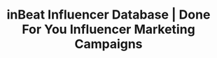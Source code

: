 ---
title: inBeat Influencer Database | Done For You Influencer Marketing Campaigns
description: >-
  Nano, Micro or Macro influencers. You tell us exactly what you want, and we deliver as many
  as you want, key in hand.
slug: done-for-you
layout: done-for-you
hero:
  title: Done For You Influencer<br>Marketing Campaigns
  subtitle: >-
    Complete influencer marketing solution
extras:
  - title: Modular Pricing
    text: Every campaign is different. We make sure to optimize to keep prices as low as they go.
    icon: affordable-pricing
  - title: Cross Platform
    text: We work with influencers from all platforms, so you can reach any audience.
    icon: blazingly-fast
  - title: Detailed Reports
    text: We give you full campaign succes measures and identify top perfoming audiences.
    icon: detailed-reports
features:
  - id: creative
    title: Creative direction
    text: >-
      We brainstorm with you, and create a creative campaign direction. We then send the creative
      brief to selected influencers. 
    img: /images/dfy-creative-direction.png
    testimonial:
      text: ”Our online presence has not only skyrocketed, inBeat has had a huge impact on our revenue growth.“
      author: JP Brousseau
      title: CEO at PhoneLoops®
      img: /images/avatar-jp.png
  - id: selection
    title: Detailed Selection
    text: >-
      Nano, Micro or Macro influencers. You tell us exactly what you want, and we deliver as many
      as you want.
    img: /images/dfy-detailed-selection.png
    testimonial:
      text: “inBeat provided us with a lean and efficient way to create content for our new collection releases.”
      author: Rony Amar
      title: CMO at DeuxParDeux
      img: /images/avatar-rony.png
  - id: manage
    title: Influencer managing
    text: >-
      We take care of relations, and make sure all Influencers post quality content that follows
      brand guidelines. 
    img: /images/dfy-managing.png
    testimonial:
      text: ”inBeat provided us with a powerful distribution strategy, and out-of-the-box content, which helped us stand out greatly“
      author: Andrew McLean
      title: COO at Dormani Group
      img: /images/avatar-andrew.png
included:
  - title: Discovery
    description: >-
      We find the influencers that best fit your brand. You then choose who you want to work with.
      Don’t like the ones we’ve found? We find more, free of charge.
  - title: Quality Check
    description: >-
      We run full profile diagnostics, insuring that the Influencer has good engagement rates &
      doesn’t have fake followers.
  - title: Management
    description: >-
      We take care of relations, and manage all creators making sure they deliver high quality
      content & respect brand guidelines.
  - title: Reporting
    description: >-
      We deliver a complete & delailed report at the end of every influencer campaign.
---